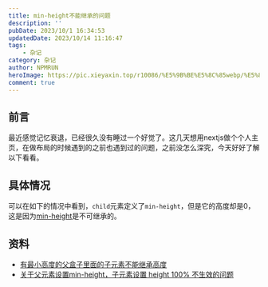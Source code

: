 ```yaml
---
title: min-height不能继承的问题
description: ''
pubDate: 2023/10/1 16:34:53
updatedDate: 2023/10/14 11:16:47
tags:
    - 杂记
category: 杂记
author: NPMRUN
heroImage: https://pic.xieyaxin.top/r10086/%E5%9B%BE%E5%8C%85webp/%E5%8A%A8%E6%BC%AB%E7%BB%BC%E5%90%882/68961562_p01.webp
comment: true
---
```

 
## 前言

最近感觉记忆衰退，已经很久没有睡过一个好觉了。这几天想用nextjs做个个人主页，在做布局的时候遇到的之前也遇到过的问题，之前没怎么深究，今天好好了解以下看看。

## 具体情况

可以在如下的情况中看到，`child`元素定义了`min-height`，但是它的高度却是0，这是因为[min-height](https://developer.mozilla.org/zh-CN/docs/Web/CSS/min-height)是不可继承的。

<!-- iframe-lazy https://editor.xieyaxin.top/#eNp1kEsOwiAQhq8ymcSd1rpwUx8XERcIWIjttAHUmqZ3F/sytXEFzP+YfJxqJJ4rTDDSPs9wiaIgr8iHyV6aB4iMO3dgmFpOEi5FxRCcf2UqzAByXq2eRnqdwDaOy2qnlUm1H14Mj4wAJkVX7rWyXVOr/uhCm6xf1Mu9aR1cXV1/605sll8G7yYEE80JN1WjsKT+FM4oGDWMGEUtdGu5cHFLbXEnmYBVcnR0NDNLapWiYArdhlbDp2zieDEmW85ZsDR0+5vD5vwGanKOOQ== min-height未被继承 -->

## 资料

- [有最小高度的父盒子里面的子元素不能继承高度](https://juejin.cn/post/6948669062465454087)
- [关于父元素设置min-height，子元素设置 height 100% 不生效的问题](https://blog.csdn.net/weixin_42335036/article/details/109102609)
